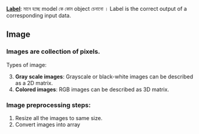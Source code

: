 <ins>**Label**</ins>: মানে হচ্ছে model কে কোন object চেনানো । Label is the correct output of a corresponding input data.

## Image

### Images are collection of pixels.

Types of image:

3. **Gray scale images**: Grayscale or black-white images can be described as a 2D matrix.
4. **Colored images**: RGB images can be described as 3D matrix.

### Image preprocessing steps:

1. Resize all the images to same size.
2. Convert images into array
